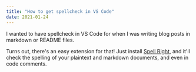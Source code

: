 ```yaml
---
title: "How to get spellcheck in VS Code"
date: 2021-01-24
---
```

I wanted to have spellcheck in VS Code for when I was writing blog posts in markdown or README files.

Turns out, there's an easy extension for that! Just install [Spell Right](https://marketplace.visualstudio.com/items?itemName=ban.spellright), and it'll check the spelling of your plaintext and markdown documents, and even in code comments.
